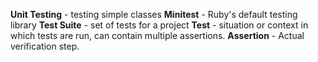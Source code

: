 **Unit Testing** - testing simple classes
**Minitest** - Ruby's default testing library
**Test Suite** - set of tests for a project
**Test** - situation or context in which tests are run, can contain multiple assertions.
**Assertion** - Actual verification step.